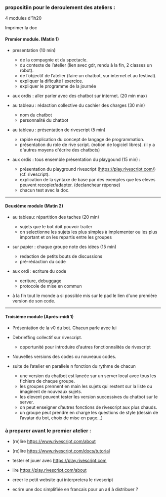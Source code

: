 ### propositiin pour le deroulement des ateliers :

4 modules d'1h20

Imprimer la doc

#### Premier module. (Matin 1)

- presentation (10 min)
  - de la compagnie et du spectacle.
  - du contexte de l’atelier (lien avec gdr, rendu à la fin, 2 classes un robot).
  - de l’objectif de l’atelier (faire un chatbot, sur internet et au festival).
  - expliquer la dificulté l'exercice.
  - expliquer le programme de la journée

- aux ordis : aller parler avec des chatbot sur internet. (20 min max)

- au tableau : rédaction collective du cachier des charges (30 min)
  - nom du chatbot
  - personnalité du chatbot

- au tableau : présentation de rivescript (5 min)
  - rapide explication du concept de langage de programmation.
  - présentation du role de rive script. (notion de logiciel libres). (il y a d'autres moyens d'écrire des chatbots)

- aux ordis : tous ensemble présentation du playgound (15 min) :
  - présentation du playground rivescript (https://play.rivescript.com/) (cf. rivescript).
  - explication de la syntaxe de base par des exemples que les eleves peuvent recopier/adapter. (declancheur réponse)
  - chacun test avec la doc.

--------------------------------------------------------

#### Deuxième module (Matin 2)

- au tableau: répartition des taches (20 min)
  - sujets que le bot doit pouvoir traiter
  - on selectionne les sujets les plus simples à implementer ou les plus important et on les repartis entre les groupes

- sur papier : chaque groupe note des idées (15 min)
  - redaction de petits bouts de discussions
  - pré-rédaction du code

- aux ordi : ecriture du code 
  - ecriture, debuggage
  - protocole de mise en commun

- à la fin tout le monde a si possible mis sur le pad le lien d'une première version de son code.

----------------------------------------------

#### Troisième module (Après-midi 1)


- Présentation de la v0 du bot. Chacun parle avec lui

- Debrieffing collectif sur rivescript.
  - opportunité pour introduire d'autres fonctionnalités de rivescript

- Nouvelles versions des codes ou nouveaux codes.



- suite de l’atelier en parallele n fonction du rythme de chacun
  - une version du chatbot est lancée sur un server local avec tous les fichiers de chaque groupe.
  - les groupes prennent en main les sujets qui restent sur la liste ou imaginent de nouveaux sujets.
  - les elevent peuvent tester les version successives du chatbot sur le server.
  - on peut enseigner d’autres fonctions de rivescript aux plus chauds.
  - un groupe peut prendre en charge les questions de style (dessin de l’avatar du bot, choix de mise en page...)


### à preparer avant le premier atelier :

- (re)lire https://www.rivescript.com/about
- (re)lire https://www.rivescript.com/docs/tutorial
- tester et jouer avec https://play.rivescript.com
- lire https://play.rivescript.com/about

- creer le petit website qui interpretera le rivescript

- ecrire une doc simplifiée en francais pour un a4 à distribuer ?

